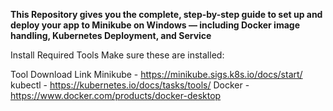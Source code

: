**This Repository gives you the complete, step-by-step guide to set up and deploy your app to Minikube on Windows — including Docker image handling, Kubernetes Deployment, and Service**


Install Required Tools
Make sure these are installed:

Tool	Download Link
Minikube -	https://minikube.sigs.k8s.io/docs/start/
kubectl	- https://kubernetes.io/docs/tasks/tools/
Docker	- https://www.docker.com/products/docker-desktop

